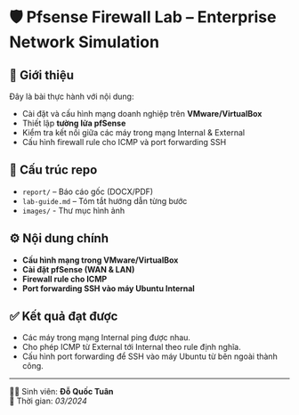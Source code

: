 # 🛡️ Pfsense Firewall Lab – Enterprise Network Simulation

## 📌 Giới thiệu
Đây là bài thực hành với nội dung:
- Cài đặt và cấu hình mạng doanh nghiệp trên **VMware/VirtualBox**
- Thiết lập **tường lửa pfSense**
- Kiểm tra kết nối giữa các máy trong mạng Internal & External
- Cấu hình firewall rule cho ICMP và port forwarding SSH

## 📂 Cấu trúc repo
- `report/` – Báo cáo gốc (DOCX/PDF)
- `lab-guide.md` – Tóm tắt hướng dẫn từng bước
- `images/` - Thư mục hình ảnh



## ⚙️ Nội dung chính
- **Cấu hình mạng trong VMware/VirtualBox**
- **Cài đặt pfSense (WAN & LAN)**
- **Firewall rule cho ICMP**
- **Port forwarding SSH vào máy Ubuntu Internal**

## ✅ Kết quả đạt được
- Các máy trong mạng Internal ping được nhau.
- Cho phép ICMP từ External tới Internal theo rule định nghĩa.
- Cấu hình port forwarding để SSH vào máy Ubuntu từ bên ngoài thành công.

---

👨‍💻 Sinh viên: **Đỗ Quốc Tuân**  
📅 Thời gian: *03/2024*
